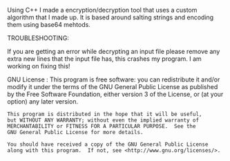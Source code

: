 Using C++ I made a encryption/decryption tool that uses a custom algorithm that I made up. It is based around salting strings and encoding them using base64 mehtods.

TROUBLESHOOTING:

If you are getting an error while decrypting an input file please remove any extra new lines that the input file has, this crashes my program. I am working on fixing this!

GNU License :
 This program is free software: you can redistribute it and/or modify
    it under the terms of the GNU General Public License as published by
    the Free Software Foundation, either version 3 of the License, or
    (at your option) any later version.

    This program is distributed in the hope that it will be useful,
    but WITHOUT ANY WARRANTY; without even the implied warranty of
    MERCHANTABILITY or FITNESS FOR A PARTICULAR PURPOSE.  See the
    GNU General Public License for more details.

    You should have received a copy of the GNU General Public License
    along with this program.  If not, see <http://www.gnu.org/licenses/>.